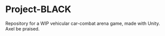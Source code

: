 # Project-BLACK
Repository for a WIP vehicular car-combat arena game, made with Unity.
Axel be praised.
